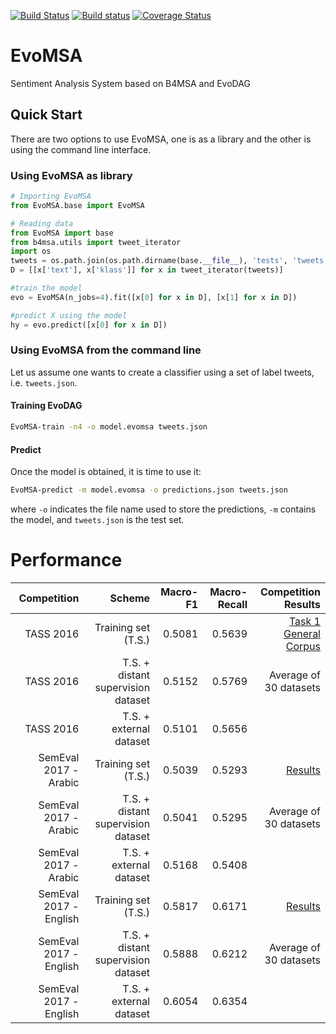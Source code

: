 [![Build Status](https://travis-ci.org/INGEOTEC/EvoMSA.svg?branch=master)](https://travis-ci.org/INGEOTEC/EvoMSA)
[![Build status](https://ci.appveyor.com/api/projects/status/wg01w00evm7pb8po?svg=true)](https://ci.appveyor.com/project/mgraffg/evomsa)
[![Coverage Status](https://coveralls.io/repos/github/INGEOTEC/EvoMSA/badge.svg?branch=master)](https://coveralls.io/github/INGEOTEC/EvoMSA?branch=master)

# EvoMSA
Sentiment Analysis System based on B4MSA and EvoDAG

## Quick Start ##

There are two options to use EvoMSA, one is as a library
and the other is using the command line interface.

### Using EvoMSA as library ###

```python
# Importing EvoMSA
from EvoMSA.base import EvoMSA

# Reading data
from EvoMSA import base
from b4msa.utils import tweet_iterator
import os
tweets = os.path.join(os.path.dirname(base.__file__), 'tests', 'tweets.json')
D = [[x['text'], x['klass']] for x in tweet_iterator(tweets)]

#train the model
evo = EvoMSA(n_jobs=4).fit([x[0] for x in D], [x[1] for x in D])

#predict X using the model
hy = evo.predict([x[0] for x in D])
```

### Using EvoMSA from the command line

Let us assume one wants to create a classifier using a
set of label tweets, i.e. `tweets.json`.


#### Training EvoDAG


```bash   
EvoMSA-train -n4 -o model.evomsa tweets.json 
```

#### Predict 

Once the model is obtained, it is time to use it:

```bash   
EvoMSA-predict -m model.evomsa -o predictions.json tweets.json
```

where `-o` indicates the file name used to store the predictions, `-m`
contains the model, and `tweets.json` is the test set.


# Performance #

|Competition | Scheme | Macro-F1 | Macro-Recall|Competition Results|
|----------:|-------:|--------:|-----------:|---------------:|
|TASS 2016 | Training set (T.S.) |0.5081 | 0.5639| [Task 1 General Corpus](http://ceur-ws.org/Vol-1896/p0_overview_tass2017.pdf)|
|TASS 2016 | T.S. + distant supervision dataset | 0.5152 | 0.5769 | Average of 30 datasets|
|TASS 2016 | T.S. + external dataset | 0.5101 | 0.5656 | |
|SemEval 2017 - Arabic| Training set (T.S.) |0.5039 |0.5293|[Results](https://competitions.codalab.org/competitions/15887/results/27549/data)|
|SemEval 2017 - Arabic| T.S. + distant supervision dataset |0.5041 | 0.5295 | Average of 30 datasets|
|SemEval 2017 - Arabic| T.S. + external dataset |0.5168 |0.5408| |
|SemEval 2017 - English | Training set (T.S.) | 0.5817 | 0.6171|[Results](https://competitions.codalab.org/competitions/15885/results/27545/data)|
|SemEval 2017 - English| T.S. + distant supervision dataset |0.5888 |0.6212| Average of 30 datasets |
|SemEval 2017 - English| T.S.  + external dataset | 0.6054 | 0.6354 | |

